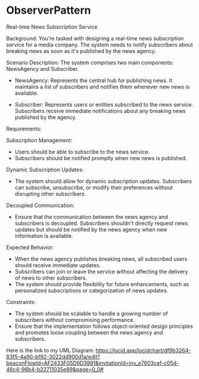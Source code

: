 # ObserverPattern

Real-time News Subscription Service

Background: You're tasked with designing a real-time news subscription service for a media company. The system needs to notify subscribers about breaking news as soon as it's published by the news agency.

Scenario Description: The system comprises two main components: NewsAgency and Subscriber.

- NewsAgency: Represents the central hub for publishing news. It maintains a list of subscribers and notifies them whenever new news is available.

- Subscriber: Represents users or entities subscribed to the news service. Subscribers receive immediate notifications about any breaking news published by the agency.

Requirements:

Subscription Management:

- Users should be able to subscribe to the news service.
- Subscribers should be notified promptly when new news is published.

Dynamic Subscription Updates:

- The system should allow for dynamic subscription updates. Subscribers can subscribe, unsubscribe, or modify their preferences without disrupting other subscribers.

Decoupled Communication:

- Ensure that the communication between the news agency and subscribers is decoupled. Subscribers shouldn't directly request news updates but should be notified by the news agency when new information is available.

Expected Behavior:

- When the news agency publishes breaking news, all subscribed users should receive immediate updates.
- Subscribers can join or leave the service without affecting the delivery of news to other subscribers.
- The system should provide flexibility for future enhancements, such as personalized subscriptions or categorization of news updates.

Constraints:

- The system should be scalable to handle a growing number of subscribers without compromising performance.
- Ensure that the implementation follows object-oriented design principles and promotes loose coupling between the news agency and subscribers.

Here is the link to my UML Diagram:
https://lucid.app/lucidchart/df9b3264-83f5-4a90-bf92-3022dd900d1a/edit?beaconFlowId=AF2433F05D9D3991&invitationId=inv_e7603cef-c05d-46c4-96b4-b22711035e89&page=0_0#
